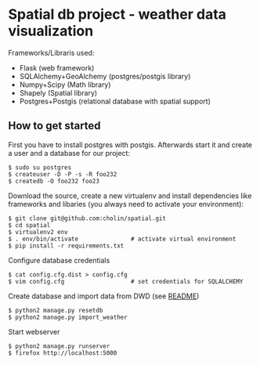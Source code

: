 Spatial db project - weather data visualization
===============================================

Frameworks/Libraris used:

* Flask (web framework)
* SQLAlchemy+GeoAlchemy (postgres/postgis library)
* Numpy+Scipy (Math library)
* Shapely (Spatial library)
* Postgres+Postgis (relational database with spatial support)

How to get started
------------------

First you have to install postgres with postgis. Afterwards start it and create
a user and a database for our project:

```
$ sudo su postgres
$ createuser -D -P -s -R foo232
$ createdb -O foo232 foo23
```

Download the source, create a new virtualenv and install dependencies like
frameworks and libaries (you always need to activate your environment):

```
$ git clone git@github.com:cholin/spatial.git
$ cd spatial
$ virtualenv2 env
$ . env/bin/activate               # activate virtual environment
$ pip install -r requirements.txt
```

Configure database credentials

```
$ cat config.cfg.dist > config.cfg
$ vim config.cfg                   # set credentials for SQLALCHEMY
```

Create database and import data from DWD (see [README](https://github.com/cholin/spatial/blob/master/scripts/importer/README.md))

```
$ python2 manage.py resetdb
$ python2 manage.py import_weather
```

Start webserver

```
$ python2 manage.py runserver
$ firefox http://localhost:5000
```


